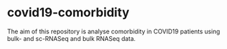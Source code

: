 # covid19-comorbidity
The aim of this repository is analyse comorbidity in COVID19 patients using bulk- and sc-RNASeq and bulk RNASeq data. 
